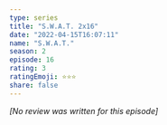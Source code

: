 ```yaml
---
type: series
title: "S.W.A.T. 2x16"
date: "2022-04-15T16:07:11"
name: "S.W.A.T."
season: 2
episode: 16
rating: 3
ratingEmoji: ⭐️⭐️⭐️
share: false
---
```


*[No review was written for this episode]*
